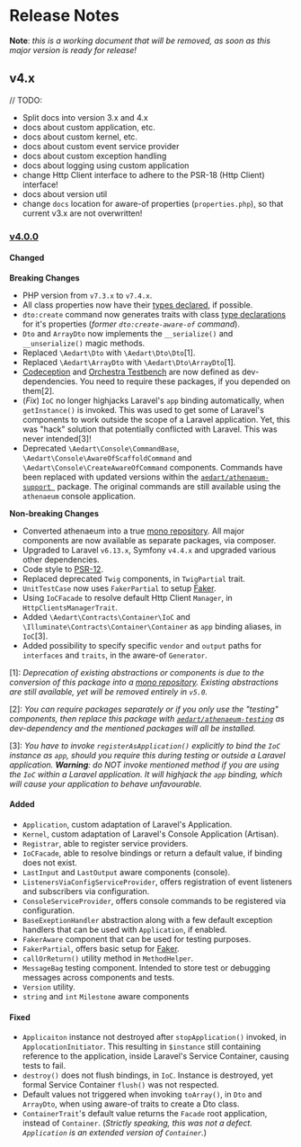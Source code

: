 # Release Notes

**Note**: _this is a working document that will be removed, as soon as this major version is ready for release!_

## v4.x

// TODO:
* Split docs into version 3.x and 4.x
* docs about custom application, etc.
* docs about custom kernel, etc.
* docs about custom event service provider
* docs about custom exception handling
* docs about logging using custom application
* change Http Client interface to adhere to the PSR-18 (Http Client) interface!
* docs about version util
* change `docs` location for aware-of properties (`properties.php`), so that current v3.x are not overwritten! 

### [v4.0.0](__TODO__)

#### Changed

**Breaking Changes**

* PHP version from `v7.3.x` to `v7.4.x`.
* All class properties now have their [types declared](https://www.php.net/manual/en/migration74.new-features.php#migration74.new-features.core.typed-properties), if possible.
* `dto:create` command now generates traits with class [type declarations](https://www.php.net/manual/en/migration74.new-features.php#migration74.new-features.core.typed-properties) for it's properties (_former `dto:create-aware-of` command_).
* `Dto` and `ArrayDto` now implements the `__serialize()` and `__unserialize()` magic methods.
* Replaced `\Aedart\Dto` with `\Aedart\Dto\Dto`[1].
* Replaced `\Aedart\ArrayDto` with `\Aedart\Dto\ArrayDto`[1].
* [Codeception](https://github.com/Codeception/Codeception) and [Orchestra Testbench](https://github.com/orchestral/testbench) are now defined as dev-dependencies.
You need to require these packages, if you depended on them[2].
* (_Fix_) `IoC` no longer highjacks Laravel's `app` binding automatically, when `getInstance()` is invoked.
This was used to get some of Laravel's components to work outside the scope of a Laravel application.
Yet, this was "hack" solution that potentially conflicted with Laravel. This was never intended[3]!
* Deprecated `\Aedart\Console\CommandBase`, `\Aedart\Console\AwareOfScaffoldCommand` and `\Aedart\Console\CreateAwareOfCommand` components.
Commands have been replaced with updated versions within the [`aedart/athenaeum-support `](https://packagist.org/packages/aedart/athenaeum-support) package.
The original commands are still available using the `athenaeum` console application.

**Non-breaking Changes**

* Converted athenaeum into a true [mono repository](ttps://en.wikipedia.org/wiki/Monorepo). All major components are now available as separate packages, via composer.
* Upgraded to Laravel `v6.13.x`, Symfony `v4.4.x` and upgraded various other dependencies.
* Code style to [PSR-12](https://www.php-fig.org/psr/psr-12/).
* Replaced deprecated `Twig` components, in `TwigPartial` trait.
* `UnitTestCase` now uses `FakerPartial` to setup [Faker](https://github.com/fzaninotto/Faker).
* Using `IoCFacade` to resolve default Http Client `Manager`, in `HttpClientsManagerTrait`.
* Added `\Aedart\Contracts\Container\IoC` and `\Illuminate\Contracts\Container\Container` as `app` binding aliases, in `IoC`[3].
* Added possibility to specify specific `vendor` and `output` paths for `interfaces` and `traits`, in the aware-of `Generator`. 

[1]: _Deprecation of existing abstractions or components is due to the conversion of this package into a [mono repository](ttps://en.wikipedia.org/wiki/Monorepo).
Existing abstractions are still available, yet will be removed entirely in `v5.0`._

[2]: _You can require packages separately or if you only use the "testing" components, then replace this package with [`aedart/athenaeum-testing`](https://packagist.org/packages/aedart/athenaeum-testing) as dev-dependency and the mentioned packages will all be installed._

[3]: _You have to invoke `registerAsApplication()` explicitly to bind the `IoC` instance as `app`, should you require this during testing or outside a Laravel application.
**Warning**: do NOT invoke mentioned method if you are using the `IoC` within a Laravel application.
It will highjack the `app` binding, which will cause your application to behave unfavourable._

#### Added

* `Application`, custom adaptation of Laravel's Application.
* `Kernel`, custom adaptation of Laravel's Console Application (Artisan).
* `Registrar`, able to register service providers.
* `IoCFacade`, able to resolve bindings or return a default value, if binding does not exist.
* `LastInput` and `LastOutput` aware components (console).
* `ListenersViaConfigServiceProvider`, offers registration of event listeners and subscribers via configuration.
* `ConsoleServiceProvider`, offers console commands to be registered via configuration.
* `BaseExeptionHandler` abstraction along with a few default exception handlers that can be used with `Application`, if enabled.
* `FakerAware` component that can be used for testing purposes.
* `FakerPartial`, offers basic setup for [Faker](https://github.com/fzaninotto/Faker).
* `callOrReturn()` utility method in `MethodHelper`.
* `MessageBag` testing component. Intended to store test or debugging messages across components and tests.
* `Version` utility. 
* `string` and `int` `Milestone` aware components

#### Fixed

* `Applicaiton` instance not destroyed after `stopApplication()` invoked, in `ApplocationInitiator`.
This resulting in `$instance` still containing reference to the application, inside Laravel's Service Container, causing tests to fail.
* `destroy()` does not flush bindings, in `IoC`. Instance is destroyed, yet formal Service Container `flush()` was not respected.
* Default values not triggered when invoking `toArray()`, in `Dto` and `ArrayDto`, when using aware-of traits to create a Dto class.
* `ContainerTrait`'s default value returns the `Facade` root application, instead of `Container`.
(_Strictly speaking, this was not a defect. `Application` is an extended version of `Container`._)



